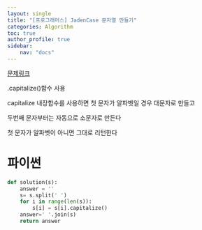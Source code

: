 ```yaml
---
layout: single
title: "[프로그래머스] JadenCase 문자열 만들기"
categories: Algorithm
toc: true
author_profile: true
sidebar:
    nav: "docs"
---
```


[문제링크](https://school.programmers.co.kr/learn/courses/30/lessons/12951)

.capitalize()함수 사용

capitalize 내장함수를 사용하면 첫 문자가 알파벳일 경우 대문자로 만들고

두번째 문자부터는 자동으로 소문자로 만든다

첫 문자가 알파벳이 아니면 그대로 리턴한다

# 파이썬
```python
def solution(s):
    answer = ''
    s= s.split(' ')
    for i in range(len(s)):
        s[i] = s[i].capitalize()
    answer=' '.join(s)
    return answer
```